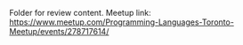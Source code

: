 Folder for review content. Meetup link: https://www.meetup.com/Programming-Languages-Toronto-Meetup/events/278717614/
